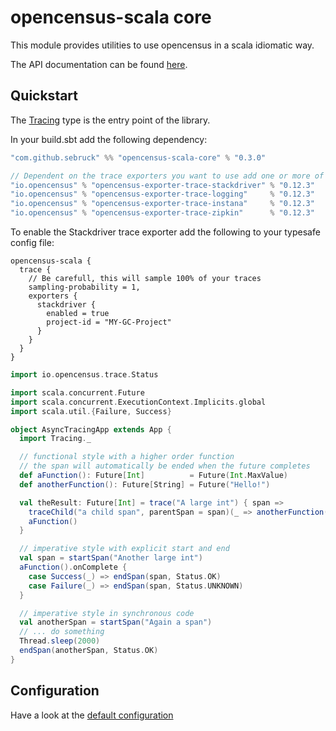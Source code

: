 # opencensus-scala core
This module provides utilities to use opencensus in a scala idiomatic way.

The API documentation can be found [here](https://sebruck.github.io/opencensus-scala/).

## Quickstart

The [Tracing](https://sebruck.github.io/opencensus-scala/api/com/github/sebruck/opencensus/Tracing$.html) type 
is the entry point of the library.

In your build.sbt add the following dependency:

```scala
"com.github.sebruck" %% "opencensus-scala-core" % "0.3.0" 

// Dependent on the trace exporters you want to use add one or more of the following
"io.opencensus" % "opencensus-exporter-trace-stackdriver" % "0.12.3"
"io.opencensus" % "opencensus-exporter-trace-logging"     % "0.12.3"
"io.opencensus" % "opencensus-exporter-trace-instana"     % "0.12.3"
"io.opencensus" % "opencensus-exporter-trace-zipkin"      % "0.12.3"
```

To enable the Stackdriver trace exporter add the following to your typesafe config file:
```
opencensus-scala {
  trace {
    // Be carefull, this will sample 100% of your traces
    sampling-probability = 1,
    exporters {
      stackdriver {
        enabled = true 
        project-id = "MY-GC-Project"
      }
    }
  }
}
```

````scala
import io.opencensus.trace.Status

import scala.concurrent.Future
import scala.concurrent.ExecutionContext.Implicits.global
import scala.util.{Failure, Success}

object AsyncTracingApp extends App {
  import Tracing._

  // functional style with a higher order function
  // the span will automatically be ended when the future completes
  def aFunction(): Future[Int]          = Future(Int.MaxValue)
  def anotherFunction(): Future[String] = Future("Hello!")

  val theResult: Future[Int] = trace("A large int") { span =>
    traceChild("a child span", parentSpan = span)(_ => anotherFunction())
    aFunction()
  }

  // imperative style with explicit start and end
  val span = startSpan("Another large int")
  aFunction().onComplete {
    case Success(_) => endSpan(span, Status.OK)
    case Failure(_) => endSpan(span, Status.UNKNOWN)
  }

  // imperative style in synchronous code
  val anotherSpan = startSpan("Again a span")
  // ... do something
  Thread.sleep(2000)
  endSpan(anotherSpan, Status.OK)
}
````

## Configuration
Have a look at the [default configuration](src/main/resources/reference.conf)